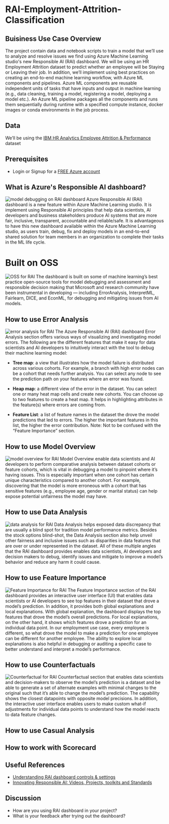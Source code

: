 # RAI-Employment-Attrition-Classification

## Buisiness Use Case Overview
The project contain data and notebook scripts to train a model that we’ll use to analyze and resolve issues we find using Azure Machine Learning studio's new Responsible AI (RAI) dashboard. We will be using an HR Employment Attrition dataset to predict whether an employee will be Staying or Leaving their job. In addition, we’ll implement using best practices on creating an end-to-end machine learning workflow, with Azure ML components and pipelines. Azure ML components are reusable independent units of tasks that have inputs and output in machine learning (e.g., data cleaning, training a model, registering a model, deploying a model etc.). An Azure ML pipeline packages all the components and runs them sequentially during runtime with a specified compute instance, docker images or conda environments in the job process.

## Data
We’ll be using the [IBM HR Analytics Employee Attrition & Performance](https://www.kaggle.com/datasets/pavansubhasht/ibm-hr-analytics-attrition-dataset) dataset

## Prerequisites
- Login or Signup for a [FREE Azure account](https://aka.ms/MBFreeAzureAccount)

## What is Azure's Responsible AI dashboard?
![model debugging on RAI dashboard](img/model-debugging.png)
Azure Responsible AI (RAI) dashboard is a new feature within Azure Machine Learning studio. It is implement using Responsible AI principles that help data scientists, AI developers and business stakeholders produce AI systems that are more fair, inclusive, transparent, accountable and reliable/safe. It is advantageous to have this new dashboard available within the Azure Machine Learning studio, as users train, debug, fix and deploy models in an end-to-end shared solution for team members in an organization to complete their tasks in the ML life cycle.

# Built on OSS
![OSS for RAI](img/RAI-OSS.png)
The dashboard is built on some of machine learning’s best practice open-source tools for model debugging and assessment and responsible decision making that Microsoft and research community have been instrumental in developing — including ErrorAnalysis, InterpretML, Fairlearn, DICE, and EconML, for debugging and mitigating issues from AI models.

## How to use Error Analysis 
![error analysis for RAI](img/ea-error-cohort.png)
The Azure Responsible AI (RAI) dashboard Error Analysis section offers various ways of visualizing and investigating model errors. The following are the different features that make it easy for data scientists and AI developers to intuitively interact with the tool to debug their machine learning model:

- **Tree map**: a view that illustrates how the model failure is distributed across various cohorts. For example, a branch with high error nodes can be a cohort that needs further analysis. You can select any node to see the prediction path on your features where an error was found.

- **Heap map**: a different view of the error in the dataset. You can select one or many heat map cells and create new cohorts.
You can choose up to two features to create a heat map. It helps in highlighting attributes in the feature(s) where errors are coming from.

- **Feature List**: a list of feature names in the dataset the drove the model predictions that led to errors. The higher the important features in this list, the higher the error contribution. Note: Not to be confused with the “Feature Importance” section.

## How to use Model Overview
![model overview for RAI](img/model-overview.png)
Model Overview enable data scientists and AI developers to perform comparative analysis between dataset cohorts or feature cohorts, which is vital in debugging a model to pinpoint where it’s having issues. This is especially important when one cohort has certain unique characteristics compared to another cohort. For example, discovering that the model is more erroneous with a cohort that has sensitive features (e.g., employee age, gender or marital status) can help expose potential unfairness the model may have.

## How to use Data Analysis
![data analysis for RAI](img/dataanalysis-cover.png)
Data Analysis helps exposed data discrepancy that are usually a blind spot for tradition model performance metrics. Besides the stock options blind-shot, the Data Analysis section also help unveil other fairness and inclusive issues such as disparities in data features that are over or under represented in the dataset. All of these multiple angles that the RAI dashboard provides enables data scientists, AI developers and decision makers to debug, identify issues and mitigate to improve a model’s behavior and reduce any harm it could cause.

## How to use Feature Importance
![Feature Importance for RAI](img/fi-chart-default.png)
The Feature Importance section of the RAI dashboard provides an interactive user interface (UI) that enables data scientists or AI developers to see top features in their dataset that drove a model’s prediction. In addition, it provides both global explanations and local explanations. With global explanation, the dashboard displays the top features that drove the model’s overall predictions. For local explanations, on the other hand, it shows which features drove a prediction for an individual data point. In our employment use case, every employee is different, so what drove the model to make a prediction for one employee can be different for another employee. The ability to explore local explanations is also helpful in debugging or auditing a specific case to better understand and interpret a model’s performance.

## How to use Counterfactuals
![Counterfactual for RAI](img/cf-whatif-overview.png)
Counterfactual section that enables data scientists and decision-makers to observe the model’s prediction is a dataset and be able to generate a set of alternate examples with minimal changes to the original such that it’s able to change the model’s prediction. The capability shows the closest datapoints with opposite model precisions. In addition, the interactive user interface enables users to make custom what-if adjustments for individual data points to understand how the model reacts to data feature changes.

## How to use Casual Analysis

## How to work with Scorecard

## Useful References
- [Understanding RAI dashboard controls & settings](https://aka.ms/MBRAIdashboardControls)
- [Innovating Responsible AI: Videos, Projects, toolkits and Standards](https://www.microsoft.com/ai/ai-lab-responsible-ai-dashboard)

## Discussion
- How are you using RAI dashboard in your project?
- What is your feedback after trying out the dashboard?






